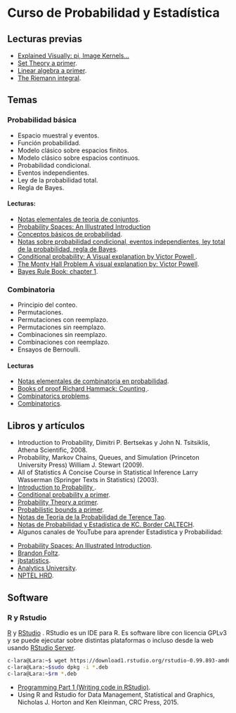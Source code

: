 # Curso de Probabilidad y Estadística 

## Lecturas previas

- [Explained Visually: pi, Image Kernels...](http://setosa.io/ev/)
- [Set Theory a primer](https://jeremykun.com/2011/07/09/set-theory-a-primer/).
- [Linear algebra a primer](https://jeremykun.com/2011/06/19/linear-algebra-a-primer/).
- [The Riemann integral](https://www.countbayesie.com/blog/2015/8/3/the-riemann-integral).

## Temas

###  Probabilidad básica
 - Espacio muestral y eventos.
 - Función probabilidad.
 - Modelo clásico sobre espacios finitos.
 - Modelo clásico sobre espacios continuos.
 - Probabilidad condicional.
 - Eventos independientes.
 - Ley de la probabilidad total.
 - Regla de Bayes.
 
 ####  Lecturas: 

* [Notas elementales de teoria de conjuntos](https://github.com/C-Lara/Curso-Probabilidad/blob/master/Matematicas/Conjuntos.pdf).
 * [Probability Spaces: An Illustrated Introduction](https://www.countbayesie.com/blog/2015/8/30/picture-guide-to-probability-spaces)
 * [Conceptos básicos de probabilidad](https://github.com/C-Lara/Curso-Probabilidad/blob/master/Probabilidad/probabilidad/Probabilidad.pdf).
 * [Notas sobre probabilidad condicional, eventos independientes, ley total de la probabilidad, regla de Bayes](https://github.com/C-Lara/Curso-Probabilidad/blob/master/Probabilidad/probabilidad1/probabilidad1.pdf).
 * [Conditional probability: A Visual explanation by Victor Powell ](http://setosa.io/conditional/).
 * [The Monty Hall Problem A visual explanation by: Victor Powell](http://blog.vctr.me/monty-hall/).
 * [Bayes Rule Book: chapter 1](http://jim-stone.staff.shef.ac.uk/BookBayes2012/bookbayesch01WithR.pdf).

### Combinatoria
 - Principio del conteo.
 - Permutaciones.
 - Permutaciones con reemplazo.
 - Permutaciones sin reemplazo.
 - Combinaciones sin reemplazo.
 - Combinaciones con reemplazo.
 - Ensayos de Bernoulli.

#### Lecturas

* [Notas elementales  de  combinatoria en probabilidad](https://github.com/C-Lara/Curso-Probabilidad/blob/master/Combinatoria/Combinatoria.pdf).
* [Books of proof Richard Hammack: Counting ](http://www.people.vcu.edu/~rhammack/BookOfProof/Counting.pdf).
* [Combinatorics problems](https://brilliant.org/math/combinatorics/).
* [Combinatorics](http://www.dartmouth.edu/~chance/teaching_aids/books_articles/probability_book/Chapter3.pdf).

## Libros y artículos

- Introduction to Probability, Dimitri P. Bertsekas y John N. Tsitsiklis, Athena Scientific, 2008.
- Probability, Markov Chains, Queues, and Simulation (Princeton University Press) William J. Stewart (2009).
- All of Statistics  A Concise Course in Statistical Inference Larry Wasserman (Springer Texts in Statistics) (2003).
- [Introduction to Probability ](http://www.dartmouth.edu/~chance/teaching_aids/books_articles/probability_book/pdf.html).
- [Conditional probability a primer](https://jeremykun.com/2013/03/28/conditional-partitioned-probability-a-primer/).
- [Probability Theory a primer](https://jeremykun.com/2013/01/04/probability-theory-a-primer/).
- [Probabilistic bounds a primer](https://jeremykun.com/2013/04/15/probabilistic-bounds-a-primer/).
- [Notas de Teoria de la Probabilidad de Terence Tao](https://terrytao.wordpress.com/2015/09/29/275a-notes-0-foundations-of-probability-theory/).
- [Notas de Probabilidad y Estadística de KC. Border CALTECH](http://www.math.caltech.edu/%7E2015-16/2term/ma003/).
-  Algunos canales de YouTube para aprender Estadistica y Probabilidad:
  * [Probability Spaces: An Illustrated Introduction](https://www.countbayesie.com/).
  * [Brandon Foltz](https://www.youtube.com/user/BCFoltz).
  * [jbstatistics](https://www.youtube.com/user/jbstatistics).
  * [Analytics University](https://www.youtube.com/channel/UC2XO4HDxzfMOZIV1l795g1Q).
  * [NPTEL HRD](https://www.youtube.com/user/nptelhrd).
  
## Software

### R y Rstudio

[R](https://www.cran.r-project.org/) y [RStudio](https://www.rstudio.com/) . RStudio es un IDE para R. Es software libre con licencia GPLv3 y se puede ejecutar sobre distintas plataformas  o incluso desde la web usando [RStudio Server](https://support.rstudio.com/hc/en-us/articles/200552306-Getting-Started).


```bash
c-lara@Lara:~$ wget https://download1.rstudio.org/rstudio-0.99.893-amd64.deb
c-lara@Lara:~$sudo dpkg -i *.deb
c-lara@Lara:~$rm *.deb
``` 
- [Programming Part 1 (Writing code in RStudio)](https://www.rstudio.com/resources/webinars/rstudio-essentials-webinar-series-part-1/).
- Using R and Rstudio for Data Management, Statistical and Graphics, Nicholas J. Horton and Ken Kleinman, CRC Press, 2015.

